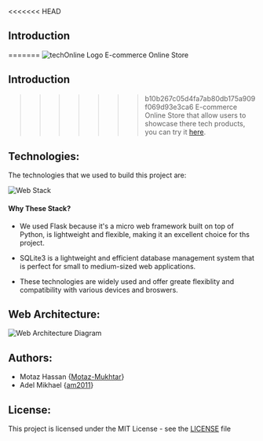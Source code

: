 <<<<<<< HEAD
## Introduction

=======
![techOnline Logo](https://github.com/Motaz-Mukhtar/techOnline/bolb/main/assets/techOnline_Logo.png)
E-commerce Online Store


## Introduction

>>>>>>> b10b267c05d4fa7ab80db175a909f069d93e3ca6
E-commerce Online Store that allow users to showcase there tech products,
you can try it [here](http://web-01.alxweb-01.tech/home).

## Technologies:

The technologies that we used to build this project are:

![Web Stack](https://github.com/Motaz-Mukhtar/techOnline/bolb/main/assets/2023-4-13(0).png)


#### Why These Stack?

- We used Flask because it's a micro web framework built on top of Python, is lightweight and flexible, making it an excellent choice for ths project.

- SQLite3 is a lightweight and efficient database management system that is perfect for small to medium-sized web applications.

- These technologies are widely used and offer greate flexiblity and compatibility with various devices and broswers.

## Web Architecture:

![Web Architecture Diagram](https://github.com/Motaz-Mukhtar/techOnline/bolb/main/assets/2023-4-13(1).png)

## Authors:

- Motaz Hassan \{[Motaz-Mukhtar](https://github.com/Motaz-Mukhtar)\}
- Adel Mikhael \{[am2011](https://github.com/am2011)\}

## License:

This project is licensed under the MIT License - see the [LICENSE](./LICENSE) file
